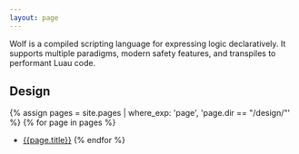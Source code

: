 ```yaml
---
layout: page
---
```


Wolf is a compiled scripting language for expressing logic declaratively. It
supports multiple paradigms, modern safety features, and transpiles to
performant Luau code.

## Design

{% assign pages = site.pages | where_exp: 'page', 'page.dir == "/design/"' %}
{% for page in pages %}
- [{{page.title}}]({{page.url}})
{% endfor %}